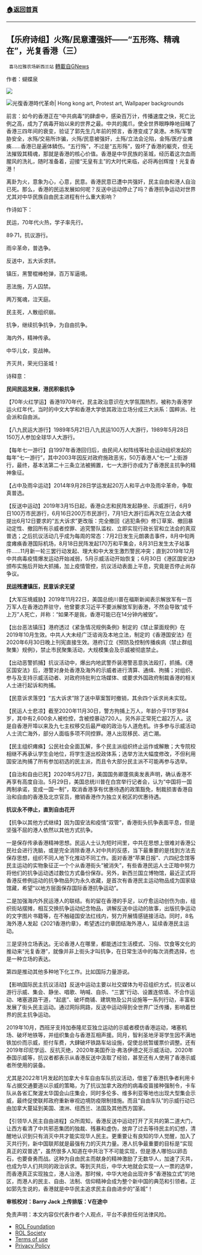 ###  [:house:返回首頁](https://github.com/ourhimalayas/txt)
---


## 【乐府诗组】火殇/民意遭强奸——“五形殇、精魂在”，光复香港（三）
` 喜马拉雅农场新西兰站` [轉載自GNews](https://gnews.org/zh-hans/2295173/)

作者：蝴蝶泉

![](https://assets.gnews.org/wp-content/uploads/2022/03/G%E6%96%B0%E9%97%BB-3.jpg)





![光復香港時代革命| Hong kong art, Protest art, Wallpaper backgrounds](https://assets.gnews.org/wp-content/uploads/2022/04/image-73.jpeg)

前言：如今的香港正在“中共病毒”的肆虐中，感染百万计，传播速度之快，死亡比例之高，成为了病毒开始以来的世界之最。中共的魔爪，使全世界眼睁睁地目睹了香港三四年间的衰变，验证了郭先生几年前的预言，香港变成了臭港。木殇/军警胁安全，水殇/交易所诈骗，火殇/民意被强奸，土殇/立法会沦陷，金殇/医疗业瘫痪……香港已是遍体鳞伤。“五行殇”，不过是“五形殇”，毁坏了香港的躯壳，但无法摧毁其精魂，那就是香港的核心价值。香港是中华民族的圣城，经历着这次血雨腥风的洗礼，随时准备着，迎接“无皇有主”的大时代来临，必将再创辉煌！光复香港！

离卦为火，意象为心，心意，民意。香港民意已遭中共强奸，民主自由和港人自治已死。那么，香港的民运发展如何呢？反送中运动停止了吗？香港抗争运动对世界尤其对中华民族自由民主进程有什么重大影响？

作诗如下：

民运，70年代火热，学子率先行。

89·71，抗议游行。

雨伞革命，普选争。

反送中，五大诉求拼。

镇压，黑警棍棒枪弹，百万军逼境。

恶法施，万人囚禁。

两万冤魂，泣天庭。

民主死，人散组织崩。

抗争，继续抗争抗争，为自由抗争。

海内外，精神传承。

中华儿女，变战神。

齐灭共，荣光归圣城！

诗释意：

**民间民运发展，港民积极抗争**

【70年火红学运】香港1970年代，民主政治意识在大学氛围热烈，被称为香港学运火红年代，当时的中文大学和香港大学依其政治立场分成三大派系：国粹派、社会派和自由派。

【八九民运大游行】1989年5月21日八九民运100万人大游行，1989年5月28日150万人参加全球华人大游行。

【每年七一游行】自1997年香港回归后，由民间人权阵线等社会运动组织发起的每年“七一游行”，其中2003年因反对政府施政恶劣，50万香港人“七一”上街游行，最终，基本法第二十三条立法被搁置，七一大游行亦成为了香港民主抗争的精神象征。

【占中及雨伞运动】2014年9月28日学运发起20万人和平占中及雨伞革命，争取真普选。

【反送中运动】2019年3月15日起，香港众志和民阵发起静坐、示威游行，6月9日100万市民游行，6月16日200万市民游行，7月1日大游行后再次在立法会大楼提出6月12日要求的“五大诉求”更改版：完全撤回《逃犯条例》修订草案、撤回暴动定性、撤回所有示威者控罪、追究警队滥权、立即实现行政长官和立法会的真双普选；之后抗议活动几乎成为每周的常态：7月2日发生元朗袭击事件，8月中旬两度瘫痪香港国际机场，8月18日民阵发起170万和平集会，8月31日发生太子站事件……11月新一轮三罢行动发起、理大和中大发生激烈警民冲突；直到2019年12月中共病毒疫情爆发运动开始减弱，5月示威活动开始恢复；6月30日《港区国安法》颁布实施后开始大抓捕，加上疫情管控，抗议活动表面上平息，究竟是否停止尚存争议。

**民运残遭镇压，民意诉求无望**

【大军压境威胁】2019年11月22日，美国总统川普在福斯新闻表示解放军有一百万军人在香港边界驻守，他曾要求习近平不要派解放军到香港，不然会导致“成千上万”人死亡，并称：“如果不是我，香港可能已在14分钟内被毁”。

【出台恶法镇压】港府透过《紧急情况规例条例》制定的《禁止蒙面规例》在2019年10月生效。中共人大未经广泛谘询及本地立法，制定的《香港国安法》在2020年6月30日晚上刊宪直接生效。港府订立《预防及控制传播疾病（禁止群组聚集）规例》，禁止市民聚集活动，大规模集会及示威被彻底禁止。

【出动恶警抓捕】抗议活动中，爆出内地武警乔装港警恶意执法殴打，抓捕。《港区国安法》后，港警对身处香港及海外的示威者进行清算、通缉、拘捕；对组织、参与及支持示威活动者、对政府持批判立场媒体、或要求外国政府制裁香港的相关人士进行起诉和拘捕。

【民意诉求落空】“五大诉求”除了送中草案暂时撤销，其余四个诉求尚未实现。

【民运人士悲凉】截至2020年11月30日，警方拘捕上万人，年龄介乎11岁至84岁，其中有2,600余人被检控，含被控暴动720人。另外非正常死亡超2万人。这是自香港开埠以来及九七主权移交后最严峻的政治与人道危机。许多参与示威活动人士流亡海外，部分人面临多项不同控罪。港人出现移民、逃亡潮。

【民主组织瘫痪】公民社会全面瓦解，多个民主派组织终止运作或解散；大专院校相继不再承认学生会地位，将学生逐出校政体系；选举方法大幅度修改，不但利用国安法拘捕了所有参加初选的民主派，而且令大部分民主派不可能再参与选举。

【自治和自由已死】2020年5月27日，美国国务卿蓬佩奥发表声明，确认香港不再享有高度自治。5月29日，美国总统川普在白宫举行记者会，认为“中国将一国两制承诺，变成一国一制”，取消香港享有优惠待遇的政策豁免，制裁损害香港自治和自由的香港及北京官员，撤销香港作为独立关税区的优惠待遇。

**抗议永不停止，直到自由花开**

【抗争以其他方式继续】因为国安法和疫情“双管”，香港街头抗争表面平息，但是坚强不屈的港人依然以其他方式抗争。

一是保存传承香港精神思想。民运人士认为短时间里，中共在思想上很难对香港公民社会进行洗脑，或是完全消除香港人对中共的反感，当下最重要的是找到方法去保存思想，组织不同人地下化推动不同工作。面对香港“苹果日报”、六四纪念馆等民主运动的实物象征正一个个从香港街头“被消失”，有些香港民运人士正暗中努力将他们的抗争运动透过数位方式备份保存。另外，新西兰国立博物馆，最近正式将香港反修例运动的抗争物品列为永久收藏，是首次有香港民主运动物品成为国家级馆藏，希望“以地方层面保存国际香港抗争运动”。

二是加强海内外民运港人的联结。有的留在香港的手足，以疗愈运动创伤为由，组织街站摆摊，相互交换抗争运动纪念物品，讲解反送中运动的故事，出版抗争运动的文字图片书籍等，在不触碰国安法红线内，努力开展情感链接活动。同时，8名海外港人发起《2021香港约章》，希望透过约章团结海外港人，延续香港民主运动。

三是坚持立场表达。无论香港人在哪里，都能透过生活模式、习俗、饮食等文化的推动来“光复香港”，就像并非上街头才叫抗争，在日常生活中的每次消费选择，也是一种立场的表达。

第四是推动其他多种地下化工作。比如国际力量游说。

【影响国际民主抗议活动】反送中运动主要以社交媒体为号召组织方式，抗议者以游行示威、集会、静坐、唱歌、呐喊、自杀、“三罢”行动、设置连侬墙、不合作运动、堵塞道路干道，“起底”、破坏商铺、建筑物及公共设施等一系列行动，丰富和发展了街头民主运动。通过网际网路，反送中运动得到全世界广泛传播，影响着世界的民主抗争运动。

2019年10月，西班牙支持加泰隆尼亚独立运动的示威者模仿香港运动，堵塞机场、破坏地铁等，并组织集会与香港互相声援。同月，智利圣地牙哥学生因不满地铁加价而示威，拒付车费，大肆破坏铁路车站设施，促使总统暂缓票价调整。还有2019年印尼学运、反抗灭绝，2020年美国乔治·弗洛伊德之死示威活动，2020年泰国示威等，抗议者都表示从香港反送中汲取了经验，甚至还有人使用了香港示威者所使用的装备。

尤其是2022年1月发起的加拿大卡车自由车队抗议活动，借鉴了香港抗争者利用卡车占据交通要道以示威的策略，为了抗议加拿大政府的病毒疫苗接种强制令，卡车队从各省汇聚渥太华国会山庄集会，同时多伦多、维多利亚等地也出现大型集会示威，最终促使联邦政府重新审视边境防疫限制措施。而且“自由车队”的示威行动已由加拿大蔓延到美国、澳洲、纽西兰、法国及其他西方国家。

【引领华人民主自由进程】众所周知，香港反送中运动打开了灭共的第二道大门，让西方看清了中共邪恶集团的独裁、残暴和虚伪，放弃了过去等待民主的幻想，清醒地认识到只有消灭中共才能实现华人民主。更重要让有良知的华人觉醒，加入了灭共行列，新中国联邦就是最强有力的灭共力量。港人抗争最重要的目标是“实现真正的双普选”，虽然很多人知道在中共治下不可能实现，但是港人哪怕以卵击石，也要奋勇而战。这种为自由民主而献身的精神激励了无数华人，加速了灭共，也成为华人们共同的政治诉求。等到灭共后，中华大地就会实现一人一票的选举，而香港真正实现独立，港人治港。那时候，中华大地会出现许多“香港独立式”的地区，而港人的民主、自由、法制、信仰精神会成为整个新中国的典范和引领者。正如郭先生说的，香港就是中华民主追求民主自由进步的“圣城”！



**审核校对：Barry Jack
上传排版：V在途中**

 

免责声明：本文内容仅代表作者个人观点，平台不承担任何法律风险。

- [ROL Foundation](https://rolfoundation.org/)
- [ROL Society](https://rolsociety.org/)
- [Terms of use](https://gnews.org/terms-of-use-3/)
- [Privacy Policy](https://gnews.org/privacy-policy/)

